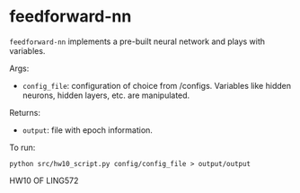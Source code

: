 # feedforward-nn

```feedforward-nn``` implements a pre-built neural network and plays with variables.

Args: 
* ```config_file```: configuration of choice from /configs. Variables like hidden neurons, hidden layers, etc. are manipulated. 

Returns: 
* ```output```: file with epoch information. 

To run: 
```
python src/hw10_script.py config/config_file > output/output
```

HW10 OF LING572